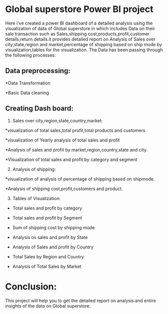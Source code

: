 # Global superstore Power BI  project
   Here i've created a power BI dashboard of a detailed analysis using the visualization of data of Global superstore in which includes 
Data on their sale transaction such as Sales,shipping cost,products,profit,customer details,return details.it provides detailed report on 
Analysis of Sales over city,state,region and market,percentage of shipping based on ship mode by visualization,tables for the visualization.
The Data has been passing through the following processes:

## Data preprocessing:
*Data Transformation

*Basic Data cleaning

## Creating Dash board:
 1. Sales over city,region,state,country,market:
   
*visualization of total sales,total profit,total products and customers

*visualization of Yearly analysis of total sales and profit

*Analysis of sales and profit by market,region,country,state and city.

*Visualization of total sales and profit by category and segment

2. Analysis of shipping:
   
*visualization of analysis of percentage of shipping based on shipmode.

*Analysis of shipping cost,profit,customers and product.

3. Tables of Visualization:

* Total sales and profit by category

* Total sales and profit by Segment

* Sum of shipping cost by shipping mode

* Analysis os sales and profit by State

* Analysis of Sales and profit by Country

* Total Sales by Region and Country

* Analysis of Total Sales by Market

# Conclusion:
This project will help you to get the detailed report on analysis and entire insights of the data on Global superstore.
     
